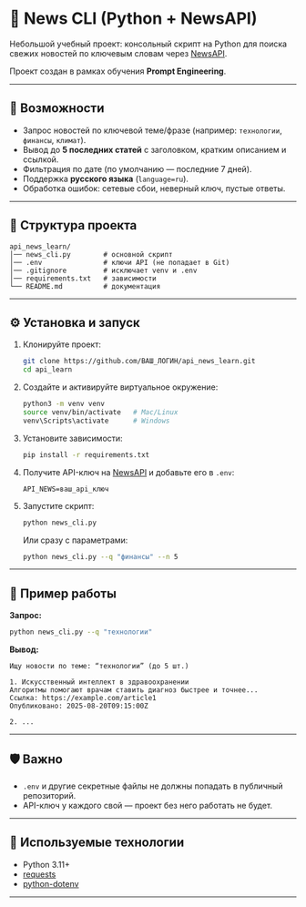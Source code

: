 # 📰 News CLI (Python + NewsAPI)

Небольшой учебный проект: консольный скрипт на Python для поиска свежих новостей по ключевым словам через [NewsAPI](https://newsapi.org/).

Проект создан в рамках обучения **Prompt Engineering**.

---

## 🚀 Возможности

- Запрос новостей по ключевой теме/фразе (например: `технологии`, `финансы`, `климат`).
- Вывод до **5 последних статей** с заголовком, кратким описанием и ссылкой.
- Фильтрация по дате (по умолчанию — последние 7 дней).
- Поддержка **русского языка** (`language=ru`).
- Обработка ошибок: сетевые сбои, неверный ключ, пустые ответы.

---

## 📂 Структура проекта

```
api_news_learn/
│── news_cli.py        # основной скрипт
│── .env               # ключи API (не попадает в Git)
│── .gitignore         # исключает venv и .env
│── requirements.txt   # зависимости
└── README.md          # документация
```

---

## ⚙️ Установка и запуск

1. Клонируйте проект:
   ```bash
   git clone https://github.com/ВАШ_ЛОГИН/api_news_learn.git
   cd api_learn
   ```

2. Создайте и активируйте виртуальное окружение:
   ```bash
   python3 -m venv venv
   source venv/bin/activate   # Mac/Linux
   venv\Scripts\activate      # Windows
   ```

3. Установите зависимости:
   ```bash
   pip install -r requirements.txt
   ```

4. Получите API-ключ на [NewsAPI](https://newsapi.org/) и добавьте его в `.env`:
   ```
   API_NEWS=ваш_api_ключ
   ```

5. Запустите скрипт:
   ```bash
   python news_cli.py
   ```

   Или сразу с параметрами:
   ```bash
   python news_cli.py --q "финансы" --n 5
   ```

---

## 📸 Пример работы

**Запрос:**
```bash
python news_cli.py --q "технологии"
```

**Вывод:**
```
Ищу новости по теме: “технологии” (до 5 шт.)

1. Искусственный интеллект в здравоохранении
Алгоритмы помогают врачам ставить диагноз быстрее и точнее...
Ссылка: https://example.com/article1
Опубликовано: 2025-08-20T09:15:00Z

2. ...
```

---

## 🛡️ Важно

- `.env` и другие секретные файлы не должны попадать в публичный репозиторий.
- API-ключ у каждого свой — проект без него работать не будет.


---

## 📖 Используемые технологии

- Python 3.11+
- [requests](https://docs.python-requests.org/)
- [python-dotenv](https://pypi.org/project/python-dotenv/)

---
